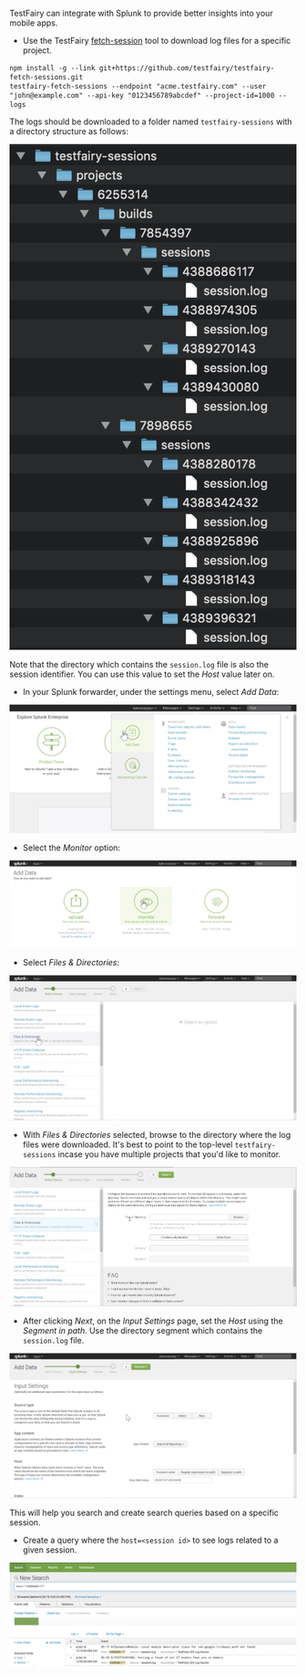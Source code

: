 TestFairy can integrate with Splunk to provide better insights into your mobile apps.

* Use the TestFairy [fetch-session](https://github.com/testfairy/testfairy-fetch-sessions) tool to download log files for a specific project.

```
npm install -g --link git+https://github.com/testfairy/testfairy-fetch-sessions.git
testfairy-fetch-sessions --endpoint "acme.testfairy.com" --user "john@example.com" --api-key "0123456789abcdef" --project-id=1000 --logs
```

The logs should be downloaded to a folder named `testfairy-sessions` with a directory structure as follows:

![Alt](/img/integrations/splunk/splunk-1.png)

Note that the directory which contains the `session.log` file is also the session identifier. You can use this value to set the _Host_ value later on.

* In your Splunk forwarder, under the settings menu, select _Add Data_:

![Alt](/img/integrations/splunk/splunk-2.png)

* Select the _Monitor_ option:

![Alt](/img/integrations/splunk/splunk-3.png)

* Select _Files & Directories_:

![Alt](/img/integrations/splunk/splunk-4.png)

* With _Files & Directories_ selected, browse to the directory where the log files were downloaded. It's best to point to the top-level `testfairy-sessions` incase you have multiple projects that you'd like to monitor.

![Alt](/img/integrations/splunk/splunk-5.png)

* After clicking _Next_, on the _Input Settings_ page, set the _Host_ using the _Segment in path_. Use the directory segment which contains the `session.log` file.

![Alt](/img/integrations/splunk/splunk-6.png)

This will help you search and create search queries based on a specific session.

* Create a query where the `host=<session id>` to see logs related to a given session.

![Alt](/img/integrations/splunk/splunk-7.png)
